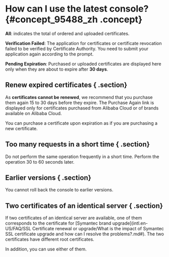 # How can I use the latest console? {#concept_95488_zh .concept}

**All**: indicates the total of ordered and uploaded certificates.

 **Verification Failed**: The application for certificates or certificate revocation failed to be verified by Certificate Authority. You need to submit your application again according to the prompt.

 **Pending Expiration**: Purchased or uploaded certificates are displayed here only when they are about to expire after **30 days**.

## Renew expired certificates { .section}

As **certificates cannot be renewed**, we recommend that you purchase them again 15 to 30 days before they expire. The Purchase Again link is displayed only for certificates purchased from Alibaba Cloud or of brands available on Alibaba Cloud.

You can purchase a certificate upon expiration as if you are purchasing a new certificate.

## Too many requests in a short time { .section}

Do not perform the same operation frequently in a short time. Perform the operation 30 to 60 seconds later.

## Earlier versions { .section}

You cannot roll back the console to earlier versions.

## Two certificates of an identical server { .section}

If two certificates of an identical server are available, one of them corresponds to the certificate for [Symantec brand upgrade](intl.en-US/FAQ/SSL Certificate renewal or upgrade/What is the impact of Symantec SSL certificate upgrade and how can I resolve the problems?.md#). The two certificates have different root certificates.

In addition, you can use either of them.

